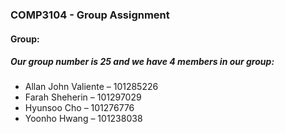 ### COMP3104 - Group Assignment

#### Group:

##### Our group number is 25 and we have 4 members in our group:

* Allan John Valiente – 101285226
* Farah Sheherin – 101297029
* Hyunsoo Cho – 101276776
* Yoonho Hwang – 101238038